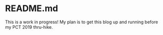 # README.md

This is a work in progress! My plan is to get this blog up and running before my PCT 2019 thru-hike.